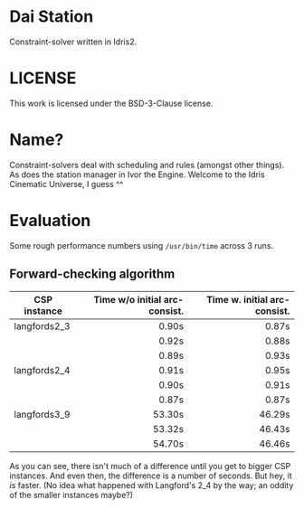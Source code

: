 # Dai Station

Constraint-solver written in Idris2.


# LICENSE

This work is licensed under the BSD-3-Clause license.


# Name?

Constraint-solvers deal with scheduling and rules (amongst other things). As
does the station manager in Ivor the Engine. Welcome to the Idris Cinematic
Universe, I guess ^^


# Evaluation

Some rough performance numbers using `/usr/bin/time` across 3 runs.

## Forward-checking algorithm

| CSP instance | Time w/o initial arc-consist. | Time w. initial arc-consist. |
| ------------ | ----------------------------: | ---------------------------: |
| langfords2_3 |                         0.90s |                        0.87s |
|              |                         0.92s |                        0.88s |
|              |                         0.89s |                        0.93s |
| langfords2_4 |                         0.91s |                        0.95s |
|              |                         0.90s |                        0.91s |
|              |                         0.87s |                        0.87s |
| langfords3_9 |                        53.30s |                       46.29s |
|              |                        53.32s |                       46.43s |
|              |                        54.70s |                       46.46s |

As you can see, there isn't much of a difference until you get to bigger CSP
instances. And even then, the difference is a number of seconds. But hey, it
_is_ faster. (No idea what happened with Langford's 2_4 by the way; an oddity of
the smaller instances maybe?)


